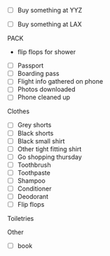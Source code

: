 - [ ] Buy something at YYZ
- [ ] Buy something at LAX


PACK
- flip flops for shower

- [ ] Passport
- [ ] Boarding pass
- [ ] Flight info gathered on phone
- [ ] Photos downloaded
- [ ] Phone cleaned up

Clothes
- [ ] Grey shorts
- [ ] Black shorts
- [ ] Black small shirt
- [ ] Other tight fitting shirt
- [ ] Go shopping thursday
- [ ] Toothbrush
- [ ] Toothpaste
- [ ] Shampoo
- [ ] Conditioner
- [ ] Deodorant
- [ ] Flip flops

Toiletries

Other
- [ ] book